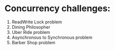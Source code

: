 # Concurrency challenges:

  1. ReadWrite Lock problem
  2. Dining Philosopher
  3. Uber Ride problem
  4. Asynchronous to Synchronous problem
  5. Barber Shop problem
